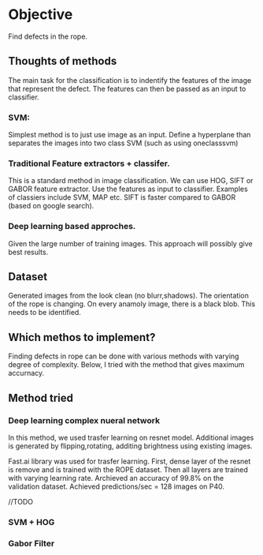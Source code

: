 # Objective
Find defects in the rope.

## Thoughts of methods 

The main task for the classification is to indentify the features of the image that represent the defect. The features can then be passed as an input to classifier. 

### SVM: 
Simplest method is to just use image as an input. Define a hyperplane than separates the images into two class SVM (such as using oneclasssvm)

### Traditional Feature extractors + classifer. 
This is a standard method in image classification. We can use HOG, SIFT or GABOR feature extractor. Use the features as input to classifier. Examples of classiers include SVM, MAP etc. SIFT is faster compared to GABOR (based on google search). 

### Deep learning based approches.
Given the large number of training images. This approach will possibly give best results. 


## Dataset 
Generated images from the look clean (no blurr,shadows). The orientation of the rope is changing. 
On every anamoly image, there is a black blob. This needs to be identified. 


## Which methos to implement? 
Finding defects in rope can be done with various methods with varying degree of complexity. Below, I tried with the method that gives maximum accurnacy. 

## Method tried 

### Deep learning complex nueral network
In this method, we used trasfer learning on resnet model. Additional images is generated by flipping,rotating, additing brightness using existing images. 

Fast.ai library was used for trasfer learning.
First, dense layer of the resnet is remove and is trained with the ROPE dataset.
Then all layers are trained with varying learning rate. 
Archieved an accuracy of 99.8% on the validation dataset. 
Achieved predictions/sec = 128 images on P40. 


//TODO 

### SVM + HOG
### Gabor Filter 

